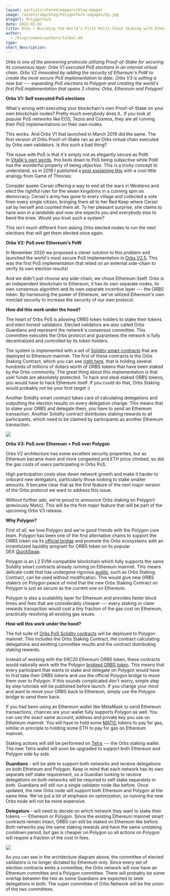 ```yaml
---
layout: partials/shared/mappers/blog-mapper
image: /assets/img/blog/PolygonTech-imgages/bg.jpg
blogUrl: PolygonTech
date: 2022-02-03
title: Orbs — Building the World’s First Multi-Chain Staking with Ethereum and Polygon
author:
  - /blog/common/authors/TalKol.md
type:
short_description: 
---
```

*Orbs is one of the pioneering protocols utilizing Proof-of-Stake for securing its consensus layer. Orbs V1 executed PoS elections in an internal virtual chain. Orbs V2 innovated by adding the security of Ethereum's PoW to create the most secure PoS implementation to date. Orbs V3 is setting a new bar --- expanding PoS elections to Polygon and creating the world's first PoS implementation that spans 3 chains: Orbs, Ethereum and Polygon!*

<div class='line-separator'> </div>

**Orbs V1: Self executed PoS elections**

What's wrong with executing your blockchain's own Proof-of-Stake on your own blockchain nodes? Pretty much everybody does it.. If you look at popular PoS networks like EOS, Tezos and Cosmos, they are all running their PoS implementations on their own nodes.

This works. And Orbs V1 that launched in March 2019 did the same. The first version of Orbs Proof-of-Stake ran as an Orbs virtual chain executed by Orbs own validators. Is this such a bad thing?

The issue with PoS is that it's simply not as elegantly secure as PoW. In [Vitalik's own words](https://blog.ethereum.org/2014/11/25/proof-stake-learned-love-weak-subjectivity/), this boils down to PoS being *subjective* while PoW has the wonderful property of being *objective*. This is a tricky concept to understand, so in 2019 I published a [post explaining this](https://medium.com/hackernoon/what-game-of-thrones-teaches-us-about-proof-of-stake-don-t-trust-cersei-a9caba418d36) with a cool little analogy from Game of Thrones:

Consider queen Cersei offering a way to end all the wars in Westeros and elect the rightful ruler for the seven kingdoms in a cunning spin on democracy. Cersei's army has gone to every village and collected a vote from every single citizen, bringing them all to her Red Keep where Cersei sat by herself and counted them all. To her pleasant surprise, she claims to have won in a landslide and now she expects you and everybody else to bend the knee. Would you trust such a system?

This isn't much different from asking Orbs elected nodes to run the next elections that will get them elected once again.

**Orbs V2: PoS over Ethereum's PoW**

In November 2020 we proposed a clever solution to this problem and launched the world's most secure PoS implementation in [Orbs V2.5](https://www.orbs.com/white-papers/orbs-pos-v2-the-age-of-guardians/). This was the first PoS implementation that relied on an external side-chain to verify its own election results!

And we didn't just choose any side-chain, we chose Ethereum itself. Orbs is an independent blockchain to Ethereum, it has its own separate nodes, its own consensus algorithm and its own separate incentive layer --- the ORBS token. By harnessing the power of Ethereum, we've utilized Ethereum's own ironclad security to increase the security of our own protocol.

**How did this work under the hood?**

The heart of Orbs PoS is allowing ORBS token holders to stake their tokens and elect honest validators. Elected validators are also called Orbs Guardians and represent the network's consensus committee. This committee executes the Orbs protocol and guarantees the network is fully decentralized and controlled by its token holders.

The system is implemented with a set of [Solidity smart contracts](https://github.com/orbs-network/orbs-ethereum-contracts-v2) that are deployed to Ethereum mainnet. The first of these contracts is the Orbs Staking Contract, which you can see [right here](https://etherscan.io/address/0x01d59af68e2dcb44e04c50e05f62e7043f2656c3), that is holding several hundreds of millions of dollars worth of ORBS tokens that have been staked by the Orbs community. The great thing about this implementation is that user funds are absolutely protected. To hack and steal staked ORBS tokens, you would have to hack Ethereum itself. If you could do that, Orbs Staking would probably not be your first target :)

Another Solidity smart contract takes care of calculating delegations and outputting the election results on every delegation change. This means that to stake your ORBS and delegate them, you have to send an Ethereum transaction. Another Solidity contract distributes staking rewards to all participants, which need to be claimed by participants as another Ethereum transaction.

![](https://miro.medium.com/max/60/1*mCO3veXyaD4lQFufOz-54g.png?q=20)

**Orbs V3: PoS over Ethereum + PoS over Polygon**

Orbs V2 architecture has some excellent security properties, but as Ethereum became more and more congested and ETH price climbed, so did the gas costs of users participating in Orbs PoS.

High participation costs slow down network growth and make it harder to onboard new delegators, particularly those looking to stake smaller amounts. It became clear that as the first feature of the next major version of the Orbs protocol we want to address this issue.

Without further ado, we're proud to announce Orbs staking on Polygon! (previously Matic). This will be the first major feature that will be part of the upcoming Orbs V3 release.

**Why Polygon?**

First of all, we love Polygon and we're good friends with the Polygon core team. Polygon has been one of the first alternative chains to support the ORBS token via its [official bridge](https://www.orbs.com/how-to-bridge-orbs-tokens-onto-the-polygon-network/) and promote the Orbs ecosystems with an incentivized liquidity program for ORBS token on its popular DEX [QuickSwap](https://www.orbs.com/orbs-is-now-live-on-quickswap/).

Polygon is an L2 EVM-compatible blockchain which fully supports the same Solidity smart contracts already running on Ethereum mainnet. This means delicate code that has undergone rigorous [audits](https://github.com/orbs-network/orbs-staking-contract#security-audit), such as Orbs Staking Contract, can be used without modification. This would give new ORBS stakers on Polygon peace of mind that the new Orbs Staking Contract on Polygon is just as secure as the current one on Ethereum.

Polygon is also a scalability layer for Ethereum and provides faster block times and fees that are considerably cheaper --- every staking or claim rewards transaction would cost a tiny fraction of the gas cost on Ethereum, practically resolving all existing gas issues.

**How will this work under the hood?**

The full suite of [Orbs PoS Solidity contracts](https://github.com/orbs-network/orbs-ethereum-contracts-v2) will be deployed to Polygon mainnet. This includes the Orbs Staking Contract, the contract calculating delegations and emitting committee results and the contract distributing staking rewards.

Instead of working with the ERC20 Ethereum ORBS token, these contracts would naturally work with the Polygon [bridged ORBS token](https://polygonscan.com/token/0x614389eaae0a6821dc49062d56bda3d9d45fa2ff). This means that every participant that wants to stake and delegate on Polygon would have to first take their ORBS tokens and use the official Polygon bridge to move them over to Polygon. If this sounds complicated don't worry, simple step by step tutorials will be published before launch. If you change your mind and want to move your ORBS back to Ethereum, simply use the Polygon bridge to send them back.

If you had been using an Ethereum wallet like MetaMask to send Ethereum transactions, chances are your wallet fully supports Polygon as well. You can use the exact same account, address and private key you use on Ethereum mainnet. You will have to hold some [MATIC](https://coinmarketcap.com/currencies/polygon/) tokens to pay for gas, similar in principle to holding some ETH to pay for gas on Ethereum mainnet.

Staking actions will still be performed on [Tetra](https://staking.orbs.network/#/) --- the Orbs staking wallet. The new Tetra wallet will soon be upgraded to support both Ethereum and Polygon side by side.

**Guardians** - will be able to support both networks and receive delegations on both Ethereum and Polygon. Keep in mind that each network has its own separate self stake requirement, so a Guardian looking to receive delegations on both networks will be required to self stake separately in both. Guardians will still run a single validator node like before. Once updated, the new Orbs node will support both Ethereum and Polygon at the same time. We've put a lot of emphasis on optimization, so running the new Orbs node will not be more expensive.

**Delegators** - will need to decide on which network they want to stake their tokens --- Ethereum or Polygon. Since the existing Ethereum mainnet smart contracts remain intact, ORBS can still be staked on Ethereum like before. Both networks pay the same staking rewards and have the same unstaking cooldown period, but gas is cheaper on Polygon so all actions on Polygon will require a fraction of the cost in fees.

![](https://miro.medium.com/max/56/1*_NYoZOObSgFlxSoD9465vA.png?q=20)

As you can see in the architecture diagram above, the committee of elected validators is no longer dictated by Ethereum only. Since every set of election contracts emits a committee, the Orbs network will now have an Ethereum committee and a Polygon committee. There will probably be some overlap between the two as some Guardians are expected to seek delegations in both. The super committee of Orbs Network will be the union of the two committees.
